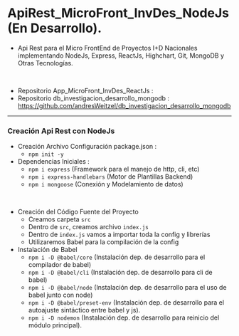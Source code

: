 # ApiRest_MicroFront_InvDes_NodeJs (En Desarrollo).

* Api Rest para el Micro FrontEnd de Proyectos I+D Nacionales implementando NodeJs, Express, ReactJs, Highchart, Git, MongoDB y Otras Tecnologías.

</br>

* Repositorio App_MicroFront_InvDes_ReactJs : 
* Repositorio db_investigacion_desarrollo_mongodb : https://github.com/andresWeitzel/db_investigacion_desarrollo_mongodb


<hr>

### Creación Api Rest con NodeJs

* Creación Archivo Configuración package.json :
  * `npm init -y`
* Dependencias Iniciales : 
  * `npm i express` (Framework para el manejo de http, cli, etc)
  * `npm i express-handlebars` (Motor de Plantillas Backend)
  * `npm i mongoose` (Conexión y Modelamiento de datos)
  
</br>  

* Creación del Código Fuente del Proyecto
  * Creamos carpeta `src`
  * Dentro de `src`, creamos archivo `index.js`
  * Dentro de `index.js` vamos a importar toda la config y librerías
  * Utilizaremos Babel para la compilación de la config
* Instalación de Babel
  * `npm i -D @babel/core` (Instalación dep. de desarrollo para el compilador de babel)
  * `npm i -D @babel/cli` (Instalación dep. de desarrollo para cli de babel)
  * `npm i -D @babel/node` (Instalación dep. de desarrollo para el uso de babel junto con node)
  * `npm i -D @babel/preset-env` (Instalación dep. de desarrollo para el autoajuste sintáctico entre babel y js).
  * `npm i -D nodemon` (Instalación dep. de desarrollo para reinicio del módulo principal).
  
